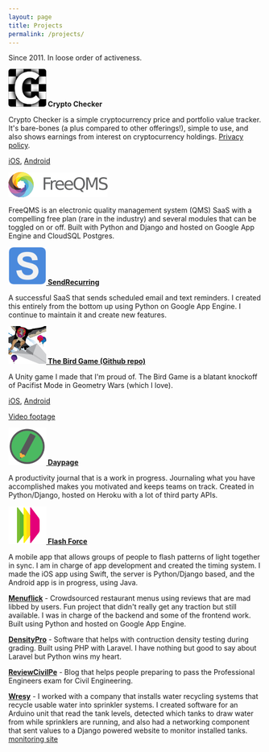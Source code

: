 ```yaml
---
layout: page
title: Projects
permalink: /projects/
---
```


Since 2011. In loose order of activeness.

**<img src="/assets/crypto-checker.png" width="75" style="border-radius: 5px;"> Crypto Checker**

Crypto Checker is a simple cryptocurrency price and portfolio value tracker. It's bare-bones (a plus compared to other offerings!), simple to use, and also shows earnings from interest on cryptocurrency holdings. [Privacy policy](/privacy-crypto-checker/).

[iOS](), [Android](https://play.google.com/store/apps/details?id=com.sponrad.cryptointerestchecker)

**[<img src="/assets/fqms.png" width="197">](http://freeqms.com)**

FreeQMS is an electronic quality management system (QMS) SaaS with a compelling free plan (rare in the industry) and several modules that can be toggled on or off. Built with Python and Django and hosted on Google App Engine and CloudSQL Postgres.

**[<img src="/assets/sr-s.png" width="75"> SendRecurring](http://www.sendrecurring.com)**

A successful SaaS that sends scheduled email and text reminders. I created this entirely from the bottom up using Python on Google App Engine. I continue to maintain it and create new features.

**[<img src="/assets/birdgame.png" width="75"> The Bird Game (Github repo)](https://github.com/sponrad/thebirdgame)**

A Unity game I made that I'm proud of. The Bird Game is a blatant knockoff of Pacifist Mode in Geometry Wars (which I love). 

[iOS](https://apps.apple.com/us/app/the-bird-game-stop-the-flock/id1135939947), [Android](https://play.google.com/store/apps/details?id=com.VistaSpaClub.TheBirdGame)

[Video footage](https://www.youtube.com/watch?v=V1S690r_zy4)

**[<img src="/assets/DayPage.png" width="75"> Daypage](https://daypage.co)**

A productivity journal that is a work in progress. Journaling what you have accomplished makes you motivated and keeps teams on track. Created in Python/Django, hosted on Heroku with a lot of third party APIs.

**[<img src="/assets/fficon.png" width="75"> Flash Force](http://www.flashforceapp.com)**

A mobile app that allows groups of people to flash patterns of light together in sync. I am in charge of app development and created the timing system. I made the iOS app using Swift, the server is Python/Django based, and the Android app is in progress, using Java.

**[Menuflick](http://www.menuflick.com)** - Crowdsourced restaurant menus using reviews that are mad libbed by users. Fun project that didn't really get any traction but still available. I was in charge of the backend and some of the frontend work. Built using Python and hosted on Google App Engine.

**[DensityPro](http://www.densitypro.com)** - Software that helps with contruction density testing during grading. Built using PHP with Laravel. I have nothing but good to say about Laravel but Python wins my heart.

**[ReviewCivilPe](http://www.reviewcivilpe.com)** - Blog that helps people preparing to pass the Professional Engineers exam for Civil Engineering.

**[Wresy](http://www.wresy.com)** - I worked with a company that installs water recycling systems that recycle usable water into sprinkler systems. I created software for an Arduino unit that read the tank levels, detected which tanks to draw water from while sprinklers are running, and also had a networking component that sent values to a Django powered website to monitor installed tanks. [monitoring site](http://wresy.devlabtech.com)
